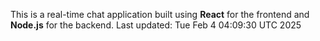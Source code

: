 This is a real-time chat application built using **React** for the frontend and **Node.js** for the backend.
Last updated: Tue Feb  4 04:09:30 UTC 2025
